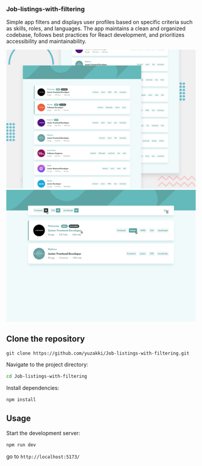 ### Job-listings-with-filtering

Simple app filters and displays user profiles based on specific criteria such as skills, roles, and languages.
The app maintains a clean and organized codebase, follows best practices for React development, and prioritizes accessibility and maintainability.

![Screenshot](/public//design/desktop-preview.jpg)
![Screenshot](/public//design/active-states.jpg)

## Clone the repository

```
git clone https://github.com/yuzakki/Job-listings-with-filtering.git
```

Navigate to the project directory:

```bash
cd Job-listings-with-filtering
```

Install dependencies:

```bash
npm install
```

## Usage

Start the development server:

```bash
npm run dev
```
go to `http://localhost:5173/`